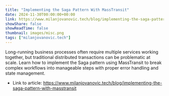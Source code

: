 ```yaml
---
title: "Implementing the Saga Pattern With MassTransit"
date: 2024-11-30T00:00:00+00:00
link: https://www.milanjovanovic.tech/blog/implementing-the-saga-pattern-with-masstransit
showShare: false
showReadTime: false
thumbnail: images/misc.png
tags: ["milanjovanovic.tech"]
---
```

Long-running business processes often require multiple services working together, but traditional distributed transactions can be problematic at scale. Learn how to implement the Saga pattern using MassTransit to break complex workflows into manageable steps with proper error handling and state management.

- Link to article: https://www.milanjovanovic.tech/blog/implementing-the-saga-pattern-with-masstransit